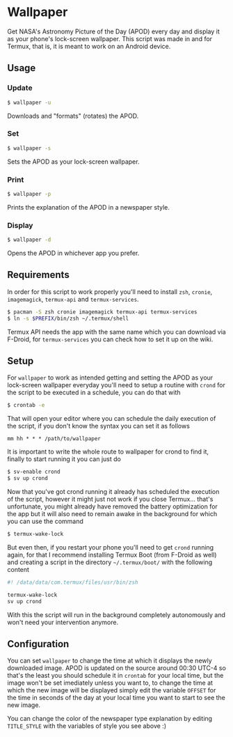 # Wallpaper

Get NASA's Astronomy Picture of the Day (APOD) every day and display it as your phone's lock-screen wallpaper. This script was made in and for Termux, that is, it is meant to work on an Android device.

## Usage
### Update
```zsh
$ wallpaper -u
```
Downloads and "formats" (rotates) the APOD.
### Set
```zsh
$ wallpaper -s
```
Sets the APOD as your lock-screen wallpaper.
### Print
```zsh
$ wallpaper -p
```
Prints the explanation of the APOD in a newspaper style.
### Display
```zsh
$ wallpaper -d
```
Opens the APOD in whichever app you prefer.


## Requirements
In order for this script to work properly you'll need to install `zsh`, `cronie`, `imagemagick`, `termux-api` and `termux-services`.
```zsh
$ pacman -S zsh cronie imagemagick termux-api termux-services
$ ln -s $PREFIX/bin/zsh ~/.termux/shell
```
Termux API needs the app with the same name which you can download via F-Droid, for `termux-services` you can check how to set it up on the wiki.

## Setup
For `wallpaper` to work as intended getting and setting the APOD as your lock-screen wallpaper everyday you'll need to setup a routine with `crond` for the script to be executed in a schedule, you can do that with 
```zsh
$ crontab -e
```
That will open your editor where you can schedule the daily execution of the script, if you don't know the syntax you can set it as follows
```vim
mm hh * * * /path/to/wallpaper
```
It is important to write the whole route to wallpaper for crond to find it, finally to start running it you can just do 
```zsh
$ sv-enable crond
$ sv up crond
```

Now that you've got crond running it already has scheduled the execution of the script, however it might just not work if you close Termux... that's unfortunate, you might already have removed the battery optimization for the app but it will also need to remain awake in the background for which you can use the command
```zsh
$ termux-wake-lock
```
But even then, if you restart your phone you'll need to get `crond` running again, for that I recommend installing Termux Boot (from F-Droid as well) and creating a script in the directory `~/.termux/boot/` with the following content
```zsh
#! /data/data/com.termux/files/usr/bin/zsh

termux-wake-lock
sv up crond
```
With this the script will run in the background completely autonomously and won't need your intervention anymore.


## Configuration
You can set `wallpaper` to change the time at which it displays the newly downloaded image. APOD is updated on the source around 00:30 UTC-4 so that's the least you should schedule it in `crontab` for your local time, but the image won't be set imediately unless you want to, to change the time at which the new image will be displayed simply edit the variable `OFFSET` for the time in seconds of the day at your local time you want to start to see the new image.

You can change the color of the newspaper type explanation by editing `TITLE_STYLE` with the variables of style you see above :) 
